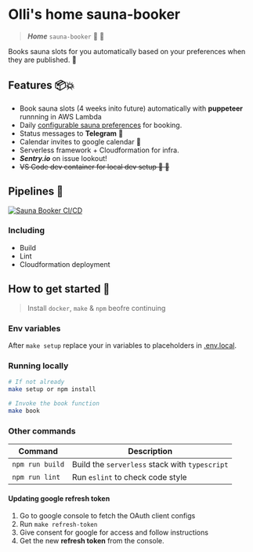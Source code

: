 # Olli's home sauna-booker

> _**Home**_ `sauna-booker` 📖 📅

Books sauna slots for you automatically based on your preferences when they are published. 🎢

## Features 📦💥

- Book sauna slots (4 weeks inito future) automatically with **puppeteer** runnning in AWS Lambda
- Daily [configurable sauna preferences](./app/configuration/sauna-preference.ts) for booking.
- Status messages to **Telegram** 📱
- Calendar invites to google calendar 📅
- Serverless framework + Cloudformation for infra.
- _**Sentry.io**_ on issue lookout!
- ~~VS Code dev container for local dev setup 🐳 🐳~~

## Pipelines 🚀

[![Sauna Booker CI/CD](https://github.com/opazupa/sauna-booker/actions/workflows/pipeline.yml/badge.svg)](https://github.com/opazupa/sauna-booker/actions/workflows/pipeline.yml)

### Including

- Build
- Lint
- Cloudformation deployment

## How to get started 👋


> Install `docker`, `make` & `npm` beofre continuing


### Env variables

After `make setup` replace your in variables to placeholders in [.env.local](./.env.local).

### Running locally

```bash
# If not already
make setup or npm install

# Invoke the book function
make book
```

### Other commands

| Command         | Description                                   |
| --------------- | --------------------------------------------- |
| `npm run build` | Build the `serverless` stack with `typescript` |
| `npm run lint`  | Run `eslint` to check code style                    |


#### Updating google **refresh token**
1. Go to google console to fetch the OAuth client configs
2. Run `make refresh-token`
3. Give consent for google for access and follow instructions
4. Get the new **refresh token** from the console.
